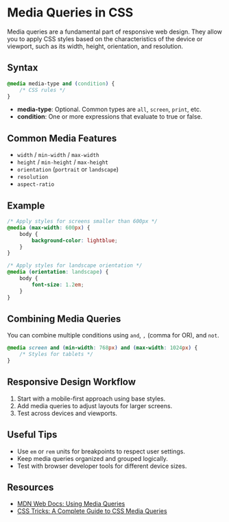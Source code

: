 # Media Queries in CSS

Media queries are a fundamental part of responsive web design. They allow you to apply CSS styles based on the characteristics of the device or viewport, such as its width, height, orientation, and resolution.

## Syntax

```css
@media media-type and (condition) {
    /* CSS rules */
}
```

- **media-type**: Optional. Common types are `all`, `screen`, `print`, etc.
- **condition**: One or more expressions that evaluate to true or false.

## Common Media Features

- `width` / `min-width` / `max-width`
- `height` / `min-height` / `max-height`
- `orientation` (`portrait` or `landscape`)
- `resolution`
- `aspect-ratio`

## Example

```css
/* Apply styles for screens smaller than 600px */
@media (max-width: 600px) {
    body {
        background-color: lightblue;
    }
}

/* Apply styles for landscape orientation */
@media (orientation: landscape) {
    body {
        font-size: 1.2em;
    }
}
```

## Combining Media Queries

You can combine multiple conditions using `and`, `,` (comma for OR), and `not`.

```css
@media screen and (min-width: 768px) and (max-width: 1024px) {
    /* Styles for tablets */
}
```

## Responsive Design Workflow

1. Start with a mobile-first approach using base styles.
2. Add media queries to adjust layouts for larger screens.
3. Test across devices and viewports.

## Useful Tips

- Use `em` or `rem` units for breakpoints to respect user settings.
- Keep media queries organized and grouped logically.
- Test with browser developer tools for different device sizes.

## Resources

- [MDN Web Docs: Using Media Queries](https://developer.mozilla.org/en-US/docs/Web/CSS/Media_Queries/Using_media_queries)
- [CSS Tricks: A Complete Guide to CSS Media Queries](https://css-tricks.com/a-complete-guide-to-css-media-queries/)
